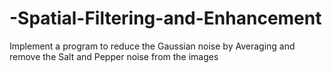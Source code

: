 # -Spatial-Filtering-and-Enhancement
 Implement a program to reduce the Gaussian noise by Averaging and remove the Salt and Pepper noise from the images
